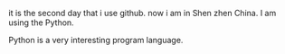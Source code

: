 it is the second day that i use github. 
now i am in Shen zhen China. I am using the Python. 

Python is a very interesting program language.
